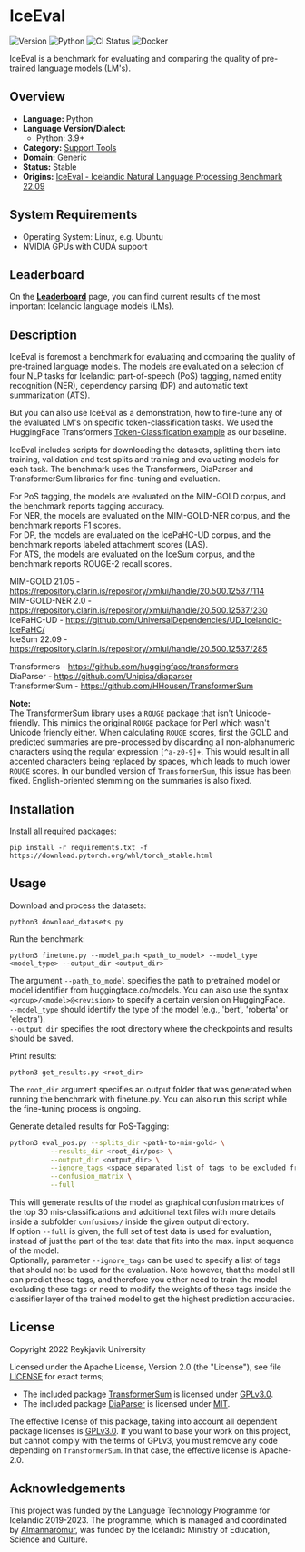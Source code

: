 # IceEval

![Version](https://img.shields.io/badge/Version-main-green)
![Python](https://img.shields.io/badge/python-3.9-blue?logo=python&logoColor=white)
![CI Status](https://img.shields.io/badge/CI-[unavailable]-red)
![Docker](https://img.shields.io/badge/Docker-[unavailable]-red)

IceEval is a benchmark for evaluating and comparing the quality of pre-trained language models (LM's).

## Overview
- **Language:** Python
- **Language Version/Dialect:**
  - Python: 3.9+
- **Category:** [Support Tools](https://github.com/icelandic-lt/icelandic-lt/blob/main/doc/st.md)
- **Domain:** Generic
- **Status:** Stable
- **Origins:** [IceEval - Icelandic Natural Language Processing Benchmark 22.09](http://hdl.handle.net/20.500.12537/297)

## System Requirements
- Operating System: Linux, e.g. Ubuntu
- NVIDIA GPUs with CUDA support

## Leaderboard

On the **[Leaderboard](doc/results.md)** page, you can find current results of the most important Icelandic language models (LMs).


## Description

IceEval is foremost a benchmark for evaluating and comparing the quality of pre-trained language models. The models are evaluated on a selection of four NLP tasks for Icelandic: part-of-speech (PoS) tagging, named entity recognition (NER), dependency parsing (DP) and automatic text summarization (ATS).

But you can also use IceEval as a demonstration, how to fine-tune any of the evaluated LM's on specific token-classification tasks. We used the HuggingFace Transformers [Token-Classification example](https://github.com/huggingface/transformers/tree/main/examples/pytorch/token-classification) as our baseline.

IceEval includes scripts for downloading the datasets, splitting them into training, validation and test splits and training and evaluating models for each task. The benchmark uses the Transformers, DiaParser and TransformerSum libraries for fine-tuning and evaluation.

For PoS tagging, the models are evaluated on the MIM-GOLD corpus, and the benchmark reports tagging accuracy.<br>
For NER, the models are evaluated on the MIM-GOLD-NER corpus, and the benchmark reports F1 scores.<br>
For DP, the models are evaluated on the IcePaHC-UD corpus, and the benchmark reports labeled attachment scores (LAS).<br>
For ATS, the models are evaluated on the IceSum corpus, and the benchmark reports ROUGE-2 recall scores.

MIM-GOLD 21.05 - https://repository.clarin.is/repository/xmlui/handle/20.500.12537/114<br>
MIM-GOLD-NER 2.0 - https://repository.clarin.is/repository/xmlui/handle/20.500.12537/230<br>
IcePaHC-UD - https://github.com/UniversalDependencies/UD_Icelandic-IcePaHC/<br>
IceSum 22.09 - https://repository.clarin.is/repository/xmlui/handle/20.500.12537/285<br>

Transformers - https://github.com/huggingface/transformers<br>
DiaParser - https://github.com/Unipisa/diaparser<br>
TransformerSum - https://github.com/HHousen/TransformerSum<br>

**Note:**<br>
The TransformerSum library uses a `ROUGE` package that isn't Unicode-friendly. This mimics the original `ROUGE` package for Perl which wasn't Unicode friendly either. When calculating `ROUGE` scores, first the GOLD and predicted summaries are pre-processed by discarding all non-alphanumeric characters using the regular expression `[^a-z0-9]+`. This would result in all accented characters being replaced by spaces, which leads to much lower `ROUGE` scores. In our bundled version of `TransformerSum`, this issue has been fixed. English-oriented stemming on the summaries is also fixed.

## Installation

Install all required packages:

``` shell
pip install -r requirements.txt -f https://download.pytorch.org/whl/torch_stable.html
```

## Usage

Download and process the datasets:

``` shell
python3 download_datasets.py
```

Run the benchmark:

``` shell
python3 finetune.py --model_path <path_to_model> --model_type <model_type> --output_dir <output_dir>
```

The argument `--path_to_model` specifies the path to pretrained model or model identifier from huggingface.co/models. You can also use the syntax `<group>/<model>@<revision>` to specify a certain version on HuggingFace.<br>
`--model_type` should identify the type of the model (e.g., 'bert', 'roberta' or 'electra').<br>
`--output_dir` specifies the root directory where the checkpoints and results should be saved.

Print results:

``` shell
python3 get_results.py <root_dir>
```

The `root_dir` argument specifies an output folder that was generated when running the benchmark with finetune.py. You can also run this script while the fine-tuning process is ongoing.

Generate detailed results for PoS-Tagging:

```bash
python3 eval_pos.py --splits_dir <path-to-mim-gold> \
          --results_dir <root_dir/pos> \
          --output_dir <output_dir> \
          --ignore_tags <space separated list of tags to be excluded from eval, e.g. B-x B-e> \
          --confusion_matrix \
          --full
```

This will generate results of the model as graphical confusion matrices of the top 30 mis-classifications and additional text files with more details inside a subfolder `confusions/` inside the given output directory.<br>
If option `--full` is given, the full set of test data is used for evaluation, instead of just the part of the test data that fits into the max. input sequence of the model.<br>
Optionally, parameter `--ignore_tags` can be used to specify a list of tags that should not be used for the evaluation. Note however, that the model still can predict these tags, and therefore you either need to train the model excluding these tags or need to modify the weights of these tags inside the classifier layer of the trained model to get the highest prediction accuracies. 

## License

Copyright 2022 Reykjavik University

Licensed under the Apache License, Version 2.0 (the "License"), see file [LICENSE](LICENSE) for exact terms;

- The included package [TransformerSum](https://github.com/HHousen/TransformerSum) is licensed under [GPLv3.0](https://github.com/HHousen/TransformerSum/blob/master/LICENSE).
- The included package [DiaParser](https://github.com/Unipisa/diaparser) is licensed under [MIT](https://github.com/Unipisa/diaparser/blob/master/LICENSE).

The effective license of this package, taking into account all dependent package licenses is [GPLv3.0](https://github.com/HHousen/TransformerSum/blob/master/LICENSE). If you want to base your work on this project, but cannot comply with the terms of GPLv3, you must remove any code depending on `TransformerSum`. In that case, the effective license is Apache-2.0.

## Acknowledgements

This project was funded by the Language Technology Programme for Icelandic 2019-2023. The programme, which is managed and coordinated by
[Almannarómur](https://almannaromur.is/), was funded by the Icelandic Ministry of Education, Science and Culture.
